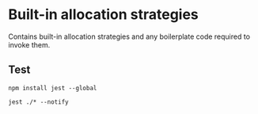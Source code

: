 # Built-in allocation strategies

Contains built-in allocation strategies and any boilerplate code required to invoke them.

## Test

```shell script
npm install jest --global
```

```shell script
jest ./* --notify
```